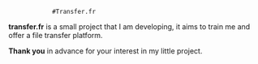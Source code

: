 		
				#Transfer.fr
**transfer.fr** is a small project that I am developing, it aims to train me and offer a file transfer platform.

**Thank you** in advance for your interest in my little project.
